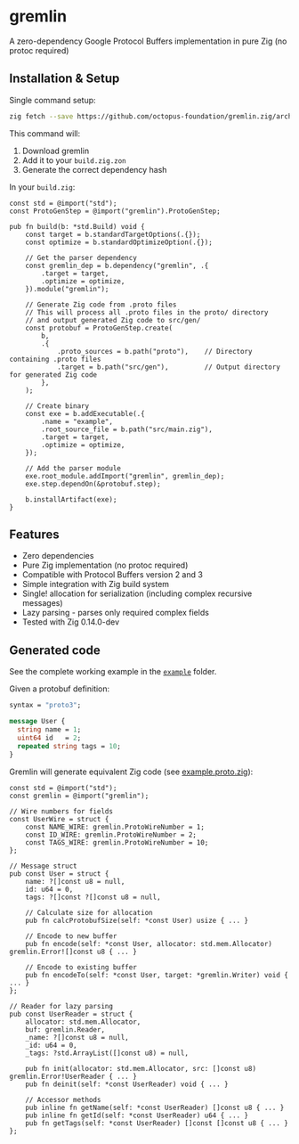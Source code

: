 # gremlin

A zero-dependency Google Protocol Buffers implementation in pure Zig (no protoc required)

## Installation & Setup

Single command setup:
```bash
zig fetch --save https://github.com/octopus-foundation/gremlin.zig/archive/refs/tags/0.0.0.tar.gz
```

This command will:
1. Download gremlin
2. Add it to your `build.zig.zon`
3. Generate the correct dependency hash

In your `build.zig`:
```zig
const std = @import("std");
const ProtoGenStep = @import("gremlin").ProtoGenStep;

pub fn build(b: *std.Build) void {
    const target = b.standardTargetOptions(.{});
    const optimize = b.standardOptimizeOption(.{});

    // Get the parser dependency
    const gremlin_dep = b.dependency("gremlin", .{
        .target = target,
        .optimize = optimize,
    }).module("gremlin");

    // Generate Zig code from .proto files
    // This will process all .proto files in the proto/ directory
    // and output generated Zig code to src/gen/
    const protobuf = ProtoGenStep.create(
        b,
        .{
            .proto_sources = b.path("proto"),    // Directory containing .proto files
            .target = b.path("src/gen"),         // Output directory for generated Zig code
        },
    );

    // Create binary
    const exe = b.addExecutable(.{
        .name = "example",
        .root_source_file = b.path("src/main.zig"),
        .target = target,
        .optimize = optimize,
    });

    // Add the parser module
    exe.root_module.addImport("gremlin", gremlin_dep);
    exe.step.dependOn(&protobuf.step);

    b.installArtifact(exe);
}
```

## Features

- Zero dependencies
- Pure Zig implementation (no protoc required)
- Compatible with Protocol Buffers version 2 and 3
- Simple integration with Zig build system
- Single! allocation for serialization (including complex recursive messages)
- Lazy parsing - parses only required complex fields
- Tested with Zig 0.14.0-dev

## Generated code

See the complete working example in the [`example`](./example) folder.

Given a protobuf definition:
```protobuf
syntax = "proto3";

message User {
  string name = 1;
  uint64 id   = 2;
  repeated string tags = 10;
}
```

Gremlin will generate equivalent Zig code (see [example.proto.zig](./example/src/gen/example.proto.zig)):
```zig
const std = @import("std");
const gremlin = @import("gremlin");

// Wire numbers for fields
const UserWire = struct {
    const NAME_WIRE: gremlin.ProtoWireNumber = 1;
    const ID_WIRE: gremlin.ProtoWireNumber = 2;
    const TAGS_WIRE: gremlin.ProtoWireNumber = 10;
};

// Message struct
pub const User = struct {
    name: ?[]const u8 = null,
    id: u64 = 0,
    tags: ?[]const ?[]const u8 = null,
    
    // Calculate size for allocation
    pub fn calcProtobufSize(self: *const User) usize { ... }
    
    // Encode to new buffer
    pub fn encode(self: *const User, allocator: std.mem.Allocator) gremlin.Error![]const u8 { ... }
    
    // Encode to existing buffer
    pub fn encodeTo(self: *const User, target: *gremlin.Writer) void { ... }
};

// Reader for lazy parsing
pub const UserReader = struct {
    allocator: std.mem.Allocator,
    buf: gremlin.Reader,
    _name: ?[]const u8 = null, 
    _id: u64 = 0,
    _tags: ?std.ArrayList([]const u8) = null,

    pub fn init(allocator: std.mem.Allocator, src: []const u8) gremlin.Error!UserReader { ... }
    pub fn deinit(self: *const UserReader) void { ... }
    
    // Accessor methods
    pub inline fn getName(self: *const UserReader) []const u8 { ... }
    pub inline fn getId(self: *const UserReader) u64 { ... }
    pub fn getTags(self: *const UserReader) []const []const u8 { ... }
};
```